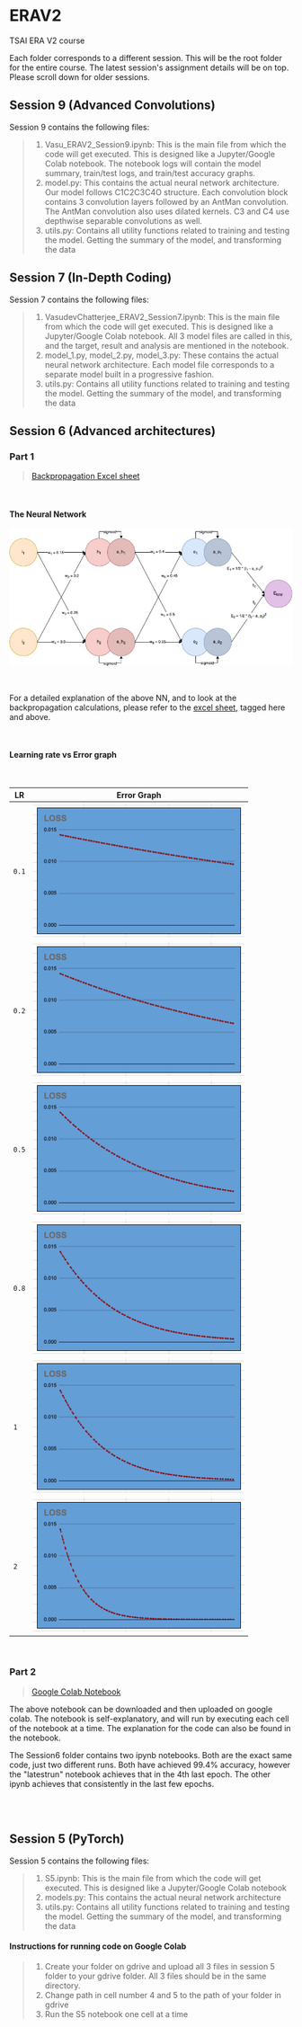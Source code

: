 # ERAV2
TSAI ERA V2 course

Each folder corresponds to a different session. This will be the root folder for the entire course. The latest session's assignment details will be on top. Please scroll down for older sessions.

## Session 9 (Advanced Convolutions)

Session 9 contains the following files:
> 1. Vasu_ERAV2_Session9.ipynb: This is the main file from which the code will get executed. This is designed like a Jupyter/Google Colab notebook. The notebook logs will contain the model summary, train/test logs, and train/test accuracy graphs.
> 2. model.py: This contains the actual neural network architecture. Our model follows C1C2C3C4O structure. Each convolution block contains 3 convolution layers followed by an AntMan convolution. The AntMan convolution also uses dilated kernels. C3 and C4 use depthwise separable convolutions as well.
> 3. utils.py: Contains all utility functions related to training and testing the model. Getting the summary of the model, and transforming the data

## Session 7 (In-Depth Coding)

Session 7 contains the following files:
> 1. VasudevChatterjee_ERAV2_Session7.ipynb: This is the main file from which the code will get executed. This is designed like a Jupyter/Google Colab notebook. All 3 model files are called in this, and the target, result and analysis are mentioned in the notebook.
> 2. model_1.py, model_2.py, model_3.py: These contains the actual neural network architecture. Each model file corresponds to a separate model built in a progressive fashion.
> 3. utils.py: Contains all utility functions related to training and testing the model. Getting the summary of the model, and transforming the data

## Session 6 (Advanced architectures)
### Part 1

> [Backpropagation Excel sheet](/Session6/VasudevChatterjee_ERAV2_Session6_Part1.xlsx?raw=true)

<br/>

#### **The Neural Network**
![Neural Network Architecture](/Session6/screenshots/ERAV2_Session6_NeuralNet.jpg?raw=true)

<br/>

For a detailed explanation of the above NN, and to look at the backpropagation calculations, please refer to the [excel sheet](/Session6/VasudevChatterjee_ERAV2_Session6_Part1.xlsx?raw=true), tagged here and above.

<br/>

#### **Learning rate vs Error graph**
<br/>

| LR      | Error Graph                              |
| ------- | -----------                              |
| `0.1`     | ![](/Session6/screenshots/lr_0.1.png) |
| `0.2`     | ![](/Session6/screenshots/lr_0.2.png) |
| `0.5`     | ![](/Session6/screenshots/lr_0.5.png) |
| `0.8`     | ![](/Session6/screenshots/lr_0.8.png) |
| `1`       | ![](/Session6/screenshots/lr_1.png)   |
| `2`       | ![](/Session6/screenshots/lr_2.png)   |

<br/>

### Part 2
> [Google Colab Notebook](/Session6/VasudevChatterjee_ERAV2_Session6_Part2_latestrun.ipynb)

The above notebook can be downloaded and then uploaded on google colab. The notebook is self-explanatory, and will run by executing each cell of the notebook at a time. The explanation for the code can also be found in the notebook.

The Session6 folder contains two ipynb notebooks. Both are the exact same code, just two different runs. Both have achieved 99.4% accuracy, however the "latestrun" notebook achieves that in the 4th last epoch. The other ipynb achieves that consistently in the last few epochs.

<br/>
<br/>

## Session 5 (PyTorch)

Session 5 contains the following files:
> 1. S5.ipynb: This is the main file from which the code will get executed. This is designed like a Jupyter/Google Colab notebook
> 2. models.py: This contains the actual neural network architecture
> 3. utils.py: Contains all utility functions related to training and testing the model. Getting the summary of the model, and transforming the data

#### Instructions for running code on Google Colab

> 1. Create your folder on gdrive and upload all 3 files in session 5 folder to your gdrive folder. All 3 files should be in the same directory.
> 2. Change path in cell number 4 and 5 to the path of your folder in gdrive
> 3. Run the S5 notebook one cell at a time
